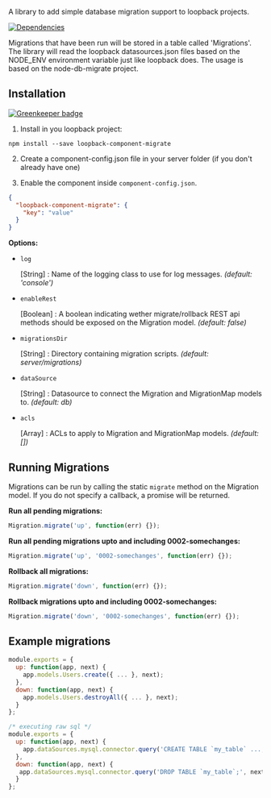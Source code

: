 A library to add simple database migration support to loopback projects.

[![Dependencies](http://img.shields.io/david/fullcube/loopback-component-migrate.svg?style=flat)](https://david-dm.org/fullcube/loopback-component-migrate)

Migrations that have been run will be stored in a table called 'Migrations'.
The library will read the loopback datasources.json files based on the NODE_ENV environment variable just like loopback does.
The usage is based on the node-db-migrate project.

## Installation

[![Greenkeeper badge](https://badges.greenkeeper.io/fullcube/loopback-component-migrate.svg)](https://greenkeeper.io/)

1. Install in you loopback project:

  `npm install --save loopback-component-migrate`

2. Create a component-config.json file in your server folder (if you don't already have one)

3. Enable the component inside `component-config.json`.

  ```json
  {
    "loopback-component-migrate": {
      "key": "value"
    }
  }
  ```

**Options:**

- `log`

  [String] : Name of the logging class to use for log messages. *(default: 'console')*

- `enableRest`

  [Boolean] : A boolean indicating wether migrate/rollback REST api methods should be exposed on the Migration model. *(default: false)*

- `migrationsDir`

  [String] : Directory containing migration scripts. *(default: server/migrations)*

- `dataSource`

  [String] : Datasource to connect the Migration and MigrationMap models to. *(default: db)*

- `acls`

  [Array] : ACLs to apply to Migration and MigrationMap models. *(default: [])*


## Running Migrations

Migrations can be run by calling the static `migrate` method on the Migration model. If you do not specify a callback, a promise will be returned.

**Run all pending migrations:**
```javascript
Migration.migrate('up', function(err) {});
```

**Run all pending migrations upto and including 0002-somechanges:**
```javascript
Migration.migrate('up', '0002-somechanges', function(err) {});
```

**Rollback all migrations:**
```javascript
Migration.migrate('down', function(err) {});
```

**Rollback migrations upto and including 0002-somechanges:**
```javascript
Migration.migrate('down', '0002-somechanges', function(err) {});
```

## Example migrations
```javascript
module.exports = {
  up: function(app, next) {
    app.models.Users.create({ ... }, next);
  },
  down: function(app, next) {
    app.models.Users.destroyAll({ ... }, next);
  }
};
```

```javascript
/* executing raw sql */
module.exports = {
  up: function(app, next) {
    app.dataSources.mysql.connector.query('CREATE TABLE `my_table` ...;', next);
  },
  down: function(app, next) {
   app.dataSources.mysql.connector.query('DROP TABLE `my_table`;', next);
  }
};
```
